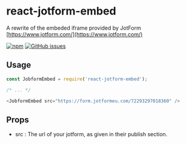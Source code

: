 # react-jotform-embed

A rewrite of the embeded iframe provided by JotForm [https://www.jotform.com/](https://www.jotform.com/)

[![npm](https://img.shields.io/npm/v/react-jotform-embed.svg)](https://www.npmjs.com/package/react-jotform-embed)
[![GitHub issues](https://img.shields.io/github/issues/xurei/react-jotform-embed.svg)](https://github.com/xurei/react-jotform-embed/issues)

## Usage
```javascript
const JobformEmbed = require('react-jotform-embed');

/* ... */

<JobformEmbed src="https://form.jotformeu.com/72293297018360" />
```

## Props
- src : The url of your jotform, as given in their publish section. 
